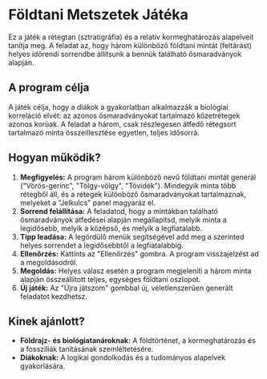 # Földtani Metszetek Játéka

Ez a játék a rétegtan (sztratigráfia) és a relatív kormeghatározás alapelveit tanítja meg. A feladat az, hogy három különböző földtani mintát (feltárást) helyes időrendi sorrendbe állítsunk a bennük található ősmaradványok alapján.

## A program célja

A játék célja, hogy a diákok a gyakorlatban alkalmazzák a biológiai korreláció elvét: az azonos ősmaradványokat tartalmazó kőzetrétegek azonos korúak. A feladat a három, csak részlegesen átfedő rétegsort tartalmazó minta összeillesztése egyetlen, teljes idősorrá.

## Hogyan működik?

1.  **Megfigyelés:** A program három különböző nevű földtani mintát generál ("Vörös-gerinc", "Tölgy-völgy", "Tóvidék"). Mindegyik minta több rétegből áll, és a rétegek különböző ősmaradványokat tartalmaznak, melyeket a "Jelkulcs" panel magyaráz el.
2.  **Sorrend felállítása:** A feladatod, hogy a mintákban található ősmaradványok átfedései alapján megállapítsd, melyik minta a legidősebb, melyik a középső, és melyik a legfiatalabb.
3.  **Tipp leadása:** A legördülő menük segítségével add meg a szerinted helyes sorrendet a legidősebbtől a legfiatalabbig.
4.  **Ellenőrzés:** Kattints az "Ellenőrzés" gombra. A program visszajelzést ad a megoldásodról.
5.  **Megoldás:** Helyes válasz esetén a program megjeleníti a három minta alapján összeállított teljes, egységes földtani oszlopot.
6.  **Új játék:** Az "Újra játszom" gombbal új, véletlenszerűen generált feladatot kezdhetsz.

## Kinek ajánlott?

* **Földrajz- és biológiatanároknak:** A földtörténet, a kormeghatározás és a fosszíliák tanításának szemléltetésére.
* **Diákoknak:** A logikai gondolkodás és a tudományos alapelvek gyakorlására.
